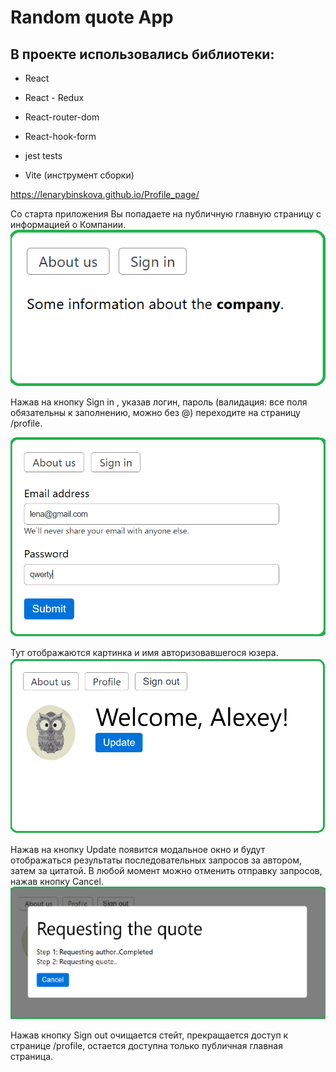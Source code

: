 # Random quote App
## В проекте использовались библиотеки:
- React
- React - Redux
- React-router-dom
- React-hook-form
- jest tests

- Vite (инструмент сборки)

https://lenarybinskova.github.io/Profile_page/

Со старта приложения Вы попадаете на публичную главную страницу с информацией о Компании.
![publicPage](https://github.com/LenaRybinskova/Profile_page/blob/main/publicPage.bmp)

Нажав на кнопку Sign in , указав логин, пароль (валидация: все поля обязательны к заполнению, можно без @) 
переходите на страницу /profile.

![sign-up](https://github.com/LenaRybinskova/Profile_page/blob/main/sign-up.bmp)

Тут отображаются картинка и имя авторизовавшегося юзера.
![profile](https://github.com/LenaRybinskova/Profile_page/blob/main/profile.bmp)

Нажав на кнопку Update появится модальное окно
и будут отображаться результаты последовательных запросов за автором, затем за цитатой. 
В любой момент можно отменить отправку запросов, нажав кнопку Cancel.
![quote](https://github.com/LenaRybinskova/Profile_page/blob/main/quote.bmp)

Нажав кнопку Sign out очищается стейт, прекращается доступ к странице /profile, остается доступна только публичная главная страница.



